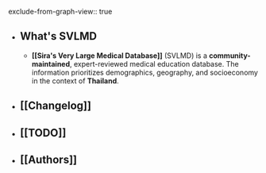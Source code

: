 exclude-from-graph-view:: true

- ## What's SVLMD
	- **[[Sira's Very Large Medical Database]]** (SVLMD) is a **community-maintained**, expert-reviewed medical education database. The information prioritizes demographics, geography, and socioeconomy in the context of **Thailand**.
- ## [[Changelog]]
- ## [[TODO]]
- ## [[Authors]]